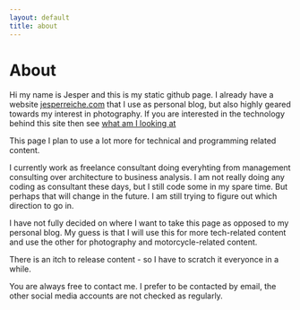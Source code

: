 ```yaml
---
layout: default
title: about
---
```


# About

Hi my name is Jesper and this is my static github page. I already have a website [jesperreiche.com](https://www.jesperreiche.com) that I use as personal blog, but also highly geared towards my interest in photography. If you are interested in the technology behind this site then see [what am I looking at](/what-am-i-looking-at)

This page I plan to use a lot more for technical and programming related content.

I currently work as freelance consultant doing everyhting from management consulting over architecture to business analysis. I am not really doing any coding as consultant these days, but I still code some in my spare time. But perhaps that will change in the future. I am still trying to figure out which direction to go in.

I have not fully decided on where I want to take this page as opposed to my personal blog. My guess is that I will use this for more tech-related content and use the other for photography and motorcycle-related content. 

There is an itch to release content - so I have to scratch it everyonce in a while.

You are always free to contact me. I prefer to be contacted by email, the other social media accounts are not checked as regularly.

